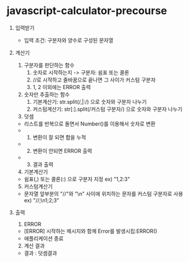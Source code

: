 # javascript-calculator-precourse

1. 입력받기
    - 입력 조건: 구분자와 양수로 구성된 문자열

2. 계산기
   1. 구분자를 판단하는 함수
      1. 숫자로 시작하는지 -> 구분자: 쉼표 또는 콜론
      2. //로 시작하고 줄바꿈으로 끝나면 그 사이가 커스텀 구분자
      3. 1, 2 이외에는 ERROR 출력
   2. 숫자만 추출하는 함수
      1. 기본계산기: str.split(/,|:/) 으로 숫자와 구분자 나누기
      2. 커스텀계산기: str[:].split(/커스텀 구분자/) 으로 숫자와 구분자 나누기
   3. 덧셈
    - 리스트를 반복으로 돌면서 Number()를 이용해서 숫자로 변환
    - 1. 변환이 잘 되면 합을 누적
    - 2. 변환이 안되면 ERROR 출력
    - 3. 결과 출력  
   
   4. 기본계산기
    - 쉼표(,) 또는 콜론(:) 으로 구분자 지정
        ex) "1,2:3"

   5. 커스텀계산기
    - 문자열 앞부분의 "//"와 "\n" 사이에 위치하는 문자를 커스텀 구분자로 사용
        ex) "//;\n1;2;3"

3. 출력
   1. ERROR
    - [ERROR] 시작하는 메시지와 함께 Error를 발생시킴:ERROR()
    - 애플리케이션 종료
   2. 계산 결과
    - 결과 : 덧셈결과

